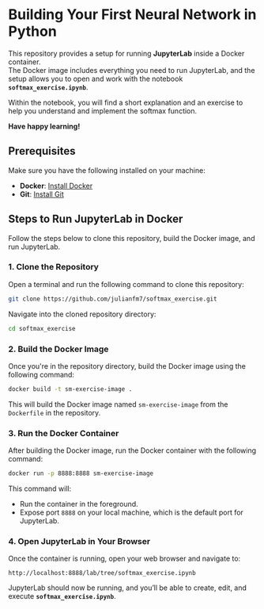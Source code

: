# Building Your First Neural Network in Python

This repository provides a setup for running **JupyterLab** inside a Docker container.  
The Docker image includes everything you need to run JupyterLab, and the setup allows you to open and work with the notebook **`softmax_exercise.ipynb`**.

Within the notebook, you will find a short explanation and an exercise to help you understand and implement the softmax function.

**Have happy learning!**

## Prerequisites

Make sure you have the following installed on your machine:
- **Docker**: [Install Docker](https://docs.docker.com/get-docker/)
- **Git**: [Install Git](https://git-scm.com/book/en/v2/Getting-Started-Installing-Git)

## Steps to Run JupyterLab in Docker

Follow the steps below to clone this repository, build the Docker image, and run JupyterLab.

### 1. Clone the Repository

Open a terminal and run the following command to clone this repository:

```bash
git clone https://github.com/julianfm7/softmax_exercise.git
```

Navigate into the cloned repository directory:

```bash
cd softmax_exercise
```

### 2. Build the Docker Image

Once you're in the repository directory, build the Docker image using the following command:

```bash
docker build -t sm-exercise-image .
```

This will build the Docker image named `sm-exercise-image` from the `Dockerfile` in the repository.

### 3. Run the Docker Container

After building the Docker image, run the Docker container with the following command:

```bash
docker run -p 8888:8888 sm-exercise-image
```

This command will:
- Run the container in the foreground.
- Expose port `8888` on your local machine, which is the default port for JupyterLab.

### 4. Open JupyterLab in Your Browser

Once the container is running, open your web browser and navigate to:

```
http://localhost:8888/lab/tree/softmax_exercise.ipynb
```

JupyterLab should now be running, and you’ll be able to create, edit, and execute **`softmax_exercise.ipynb`**.
```
